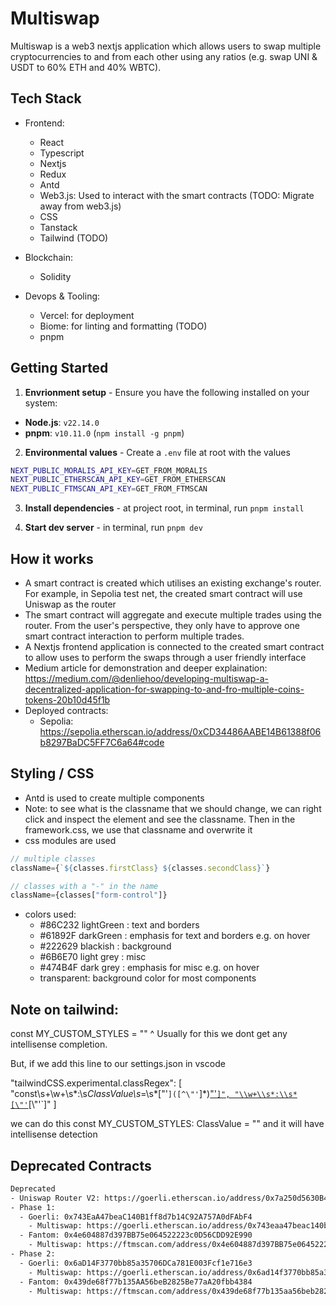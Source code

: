 
# Multiswap
Multiswap is a web3 nextjs application which allows users to swap multiple cryptocurrencies to and from each other using any ratios (e.g. swap UNI & USDT to 60% ETH and 40% WBTC).

## Tech Stack
- Frontend:
  - React
  - Typescript
  - Nextjs
  - Redux
  - Antd
  - Web3.js: Used to interact with the smart contracts (TODO: Migrate away from web3.js)
  - CSS
  - Tanstack
  - Tailwind (TODO)

- Blockchain:
  - Solidity

- Devops & Tooling:
  - Vercel: for deployment
  - Biome: for linting and formatting (TODO)
  - pnpm


## Getting Started
1. **Envrionment setup** - Ensure you have the following installed on your system:
- **Node.js**: `v22.14.0`
- **pnpm**: `v10.11.0` (`npm install -g pnpm`)

2. **Environmental values** - Create a `.env` file at root with the values
```bash
NEXT_PUBLIC_MORALIS_API_KEY=GET_FROM_MORALIS
NEXT_PUBLIC_ETHERSCAN_API_KEY=GET_FROM_ETHERSCAN
NEXT_PUBLIC_FTMSCAN_API_KEY=GET_FROM_FTMSCAN
```
3. **Install dependencies** - at project root, in terminal, run `pnpm install`

4. **Start dev server** - in terminal, run `pnpm dev`

## How it works
- A smart contract is created which utilises an existing exchange's router. For example, in Sepolia test net, the created smart contract will use Uniswap as the router
- The smart contract will aggregate and execute multiple trades using the router. From the user's perspective, they only have to approve one smart contract interaction to perform multiple trades.
- A Nextjs frontend application is connected to the created smart contract to allow uses to perform the swaps through a user friendly interface
- Medium article for demonstration and deeper explaination: https://medium.com/@denliehoo/developing-multiswap-a-decentralized-application-for-swapping-to-and-fro-multiple-coins-tokens-20b10d45f1b
- Deployed contracts: 
  - Sepolia: https://sepolia.etherscan.io/address/0xCD34486AABE14B61388f06b8297BaDC5FF7C6a64#code


## Styling / CSS
- Antd is used to create multiple components
- Note: to see what is the classname that we should change, we can right click and inspect the element and see the classname. Then in the framework.css, we use that classname and overwrite it
- css modules are used
```Javascript
// multiple classes
className={`${classes.firstClass} ${classes.secondClass}`}

// classes with a "-" in the name
className={classes["form-control"]}
```
- colors used:
  - #86C232 lightGreen : text and borders
  - #61892F darkGreen : emphasis for text and borders e.g. on hover
  - #222629 blackish : background
  - #6B6E70 light grey :  misc
  - #474B4F dark grey : emphasis for misc e.g. on hover
  - transparent: background color for most components

## Note on tailwind:
const MY_CUSTOM_STYLES = ""
^ Usually for this we dont get any intellisense completion.

But, if we add this line to our settings.json in vscode

"tailwindCSS.experimental.classRegex": [
    "const\\s+\\w+\\s*:\\s*ClassValue\\s*=\\s*[\"'`]([^\"'`]*)[\"'`]",
    "\\w+\\s*:\\s*[\"'`]([^\"'`]*)[\"'`]"
  ]

  we can do this
  const MY_CUSTOM_STYLES: ClassValue = "" 
  and it will have intellisense detection


## Deprecated Contracts
```bash
Deprecated
- Uniswap Router V2: https://goerli.etherscan.io/address/0x7a250d5630B4cF539739dF2C5dAcb4c659F2488D#readContract
- Phase 1:
  - Goerli: 0x743EaA47beaC140B1ff8d7b14C92A757A0dFAbF4
    - Multiswap: https://goerli.etherscan.io/address/0x743eaa47beac140b1ff8d7b14c92a757a0dfabf4#code
  - Fantom: 0x4e604887d397BB75e064522223c0D56CDD92E990
    - Multiswap: https://ftmscan.com/address/0x4e604887d397BB75e064522223c0D56CDD92E990#code
- Phase 2:
  - Goerli: 0x6aD14F3770bb85a35706DCa781E003Fcf1e716e3
    - Multiswap: https://goerli.etherscan.io/address/0x6ad14f3770bb85a35706dca781e003fcf1e716e3#code
  - Fantom: 0x439de68f77b135AA56beB2825Be77aA20fbb4384
    - Multiswap: https://ftmscan.com/address/0x439de68f77b135aa56beb2825be77aa20fbb4384
```

<!-- 
# multi-swap

# Instructions:
For smart contract:

- to run the contract on a fork:
  - ganache-cli --fork NODEURLHERE
  - truffle migrate --reset

- to start frontend:
  - npm start

- Steps to run the application:
  1. Start up ganache-cli (if smart contract fork is to be deployed through truffle)
    - ganache-cli --fork NODEURLHERE
  2. Deploy the smart contract (if smart contract fork is to be deployed through truffle)
    - truffle migrate --reset
  3. Start the application (wait for the contract to deploy finish before starting)
    - npm start 

Note: ensure to change in connectWalletReducer if switching between deploy through truffle and remix
Note: if change chain, do it in connectWalletReducer and customTokenReducer
Note: can get free nodes here: https://www.quicknode.com/endpoints or https://infura.io/ or https://account.getblock.io/

- Testing of contract in truffle
  - tests are in the tests folder.
  - To Test all contracts, run this line in the terminal:
    - truffle test
    - Note: each test file in the test folder are independent of each other
  - We can also just test a single file by specifying the path to the file (truffle test PATH_TO_FILE/FILE.JS) e.g.:
    - truffle test test/THE_TEST_FILE_NAME.js
  - Note: truffle test doesn't actually deploy the contract. But will test execute the main_migration.js file
  - describe is the description of the test name;
  - it is the description of each of the test in the test; we can have multiple its in a describe
  - assert ensures that we get a certain result. If asset fails, then the test fails

- How to set up ganache-cli fork in metamask:
  - https://www.geeksforgeeks.org/how-to-set-up-ganche-with-metamask/
  1. Go to metamask and add network (Ensure that ganache cli is already running)
  2. Network name: Ganache , RPC URL: HTTP://127.0.0.1:8545 , Chain ID: 1337

- Global dependencies required:
  - npm i -g truffle ganache-cli

Environmental Values:
```Javascript
REACT_APP_MORALIS_API_KEY=XXXXX
REACT_APP_ETHERSCAN_API_KEY=XXXX
REACT_APP_FTMSCAN_API_KEY=XXXX
```
# Product Road Map:
- Phase 1: Swap ETH for multiple token + Basic UI Done
- Phase 2: Swap multiple ETH/ERC20 tokens for ETH/ERC20 tokens
- Phase 3: Deploy to different EVM networks and allow for multiswap + Responsive frontend design for multiple screen sizes
- Phase 4: Continuous Improvements
  - Connect multiple routers to the smart contract and give the best rate for each token
  - Customisation of slippage

# Deployed contracts:
- Sepolia: https://sepolia.etherscan.io/address/0x49E36698Ac0A75d8093aD33a58096508D699eA58#code

```bash
Deprecated
- Uniswap Router V2: https://goerli.etherscan.io/address/0x7a250d5630B4cF539739dF2C5dAcb4c659F2488D#readContract
- Phase 1:
  - Goerli: 0x743EaA47beaC140B1ff8d7b14C92A757A0dFAbF4
    - Multiswap: https://goerli.etherscan.io/address/0x743eaa47beac140b1ff8d7b14c92a757a0dfabf4#code
  - Fantom: 0x4e604887d397BB75e064522223c0D56CDD92E990
    - Multiswap: https://ftmscan.com/address/0x4e604887d397BB75e064522223c0D56CDD92E990#code
- Phase 2:
  - Goerli: 0x6aD14F3770bb85a35706DCa781E003Fcf1e716e3
    - Multiswap: https://goerli.etherscan.io/address/0x6ad14f3770bb85a35706dca781e003fcf1e716e3#code
  - Fantom: 0x439de68f77b135AA56beB2825Be77aA20fbb4384
    - Multiswap: https://ftmscan.com/address/0x439de68f77b135aa56beb2825be77aa20fbb4384
```

# Framework Explaination
- Antd is used to create multiple components
- Note: to see what is the classname that we should change, we can right click and inspect the element and see the classname. Then in the framework.css, we use that classname and overwrite it
## Styling / CSS
- css modules are used
```Javascript
// multiple classes
className={`${classes.firstClass} ${classes.secondClass}`}

// classes with a "-" in the name
className={classes["form-control"]}
```
- colors used:
  - #86C232 lightGreen : text and borders
  - #61892F darkGreen : emphasis for text and borders e.g. on hover
  - #222629 blackish : background
  - #6B6E70 light grey :  misc
  - #474B4F dark grey : emphasis for misc e.g. on hover
  - transparent: background color for most components

 -->